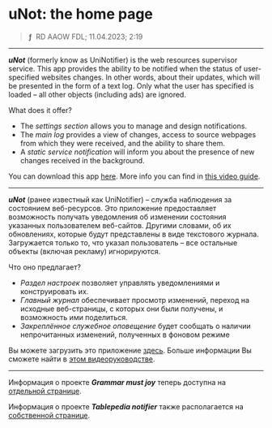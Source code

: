 # uNot: the home page
> **ƒ** &nbsp;RD AAOW FDL; 11.04.2023; 2:19

---

***uNot*** (formerly know as UniNotifier) is the web resources supervisor service. This app provides the ability
to be notified when the status of user-specified websites changes. In other words, about their updates,
which will be presented in the form of a text log. Only what the user has specified is loaded – all other
objects (including ads) are ignored.

What does it offer?
- The *settings section* allows you to manage and design notifications.
- The *main log* provides a view of changes, access to source webpages from which they were received, and the ability to share them.
- A *static service notification* will inform you about the presence of new changes received in the background.

You can download this app [here](https://adslbarxatov.github.io/DPArray#unot-uninotifier). More info you can find in [this video guide](https://youtu.be/seFfQkfL6Sk).

---

***uNot*** (ранее известный как UniNotifier) – служба наблюдения за состоянием веб-ресурсов. Это приложение предоставляет
возможность получать уведомления об изменении состояния указанных пользователем веб-сайтов. Другими словами,
об их обновлениях, которые будут представлены в виде текстового журнала. Загружается только то, что указал
пользователь – все остальные объекты (включая рекламу) игнорируются.

Что оно предлагает?
- *Раздел настроек* позволяет управлять уведомлениями и конструировать их.
- *Главный журнал* обеспечивает просмотр изменений, переход на исходные веб-страницы, с которых они были получены, и возможность ими поделиться.
- *Закреплённое служебное оповещение* будет сообщать о наличии непрочитанных изменений, полученных в фоновом режиме

Вы можете загрузить это приложение [здесь](https://adslbarxatov.github.io/DPArray/ru#unot-uninotifier). Больше информации Вы сможете найти в [этом видеоруководстве](https://youtu.be/seFfQkfL6Sk).

---

Информация о проекте ***Grammar must joy*** теперь доступна на [отдельной странице](https://adslbarxatov.github.io/UniNotifier/GMJ).

Информация о проекте ***Tablepedia notifier*** также располагается на [собственной странице](https://adslbarxatov.github.io/UniNotifier/TPNot).
